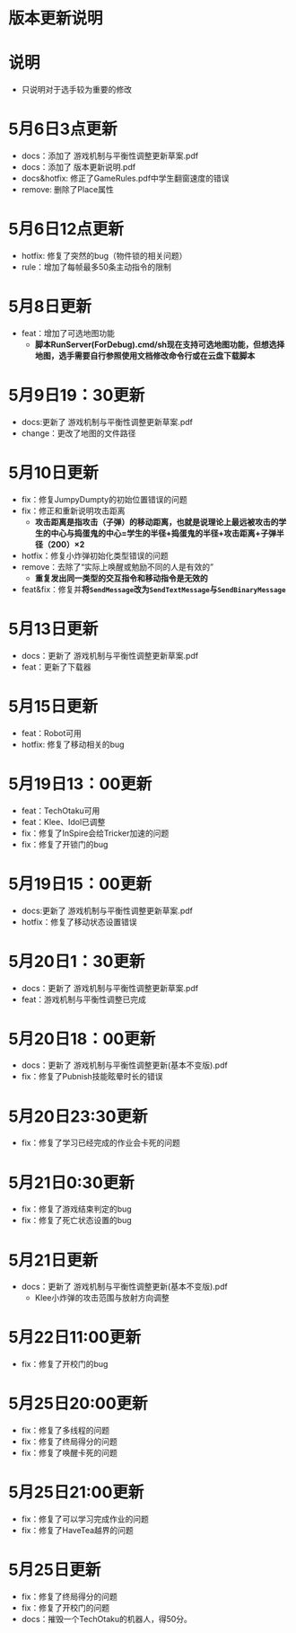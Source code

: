 # 版本更新说明

# 说明
- 只说明对于选手较为重要的修改

# 5月6日3点更新
- docs：添加了 游戏机制与平衡性调整更新草案.pdf
- docs：添加了 版本更新说明.pdf
- docs&hotfix: 修正了GameRules.pdf中学生翻窗速度的错误
- remove: 删除了Place属性

# 5月6日12点更新
- hotfix: 修复了突然的bug（物件锁的相关问题）
- rule：增加了每帧最多50条主动指令的限制

# 5月8日更新
- feat：增加了可选地图功能
  - **脚本RunServer(ForDebug).cmd/sh现在支持可选地图功能，但想选择地图，选手需要自行参照使用文档修改命令行或在云盘下载脚本**

# 5月9日19：30更新
- docs:更新了 游戏机制与平衡性调整更新草案.pdf
- change：更改了地图的文件路径

# 5月10日更新
- fix：修复JumpyDumpty的初始位置错误的问题
- fix：修正和重新说明攻击距离
  - **攻击距离是指攻击（子弹）的移动距离，也就是说理论上最远被攻击的学生的中心与捣蛋鬼的中心=学生的半径+捣蛋鬼的半径+攻击距离+子弹半径（200）×2**
- hotfix：修复小炸弹初始化类型错误的问题
- remove：去除了“实际上唤醒或勉励不同的人是有效的”
  - **重复发出同一类型的交互指令和移动指令是无效的**
- feat&fix：修复并**将`SendMessage`改为`SendTextMessage`与`SendBinaryMessage`**

# 5月13日更新
- docs：更新了 游戏机制与平衡性调整更新草案.pdf
- feat：更新了下载器

# 5月15日更新
- feat：Robot可用
- hotfix: 修复了移动相关的bug

# 5月19日13：00更新
- feat：TechOtaku可用
- feat：Klee、Idol已调整
- fix：修复了InSpire会给Tricker加速的问题
- fix：修复了开锁门的bug

# 5月19日15：00更新
- docs:更新了 游戏机制与平衡性调整更新草案.pdf
- hotfix：修复了移动状态设置错误

# 5月20日1：30更新
- docs：更新了 游戏机制与平衡性调整更新草案.pdf
- feat：游戏机制与平衡性调整已完成

# 5月20日18：00更新
- docs：更新了 游戏机制与平衡性调整更新(基本不变版).pdf
- fix：修复了Pubnish技能眩晕时长的错误

# 5月20日23:30更新
- fix：修复了学习已经完成的作业会卡死的问题

# 5月21日0:30更新
- fix：修复了游戏结束判定的bug
- fix：修复了死亡状态设置的bug

# 5月21日更新
- docs：更新了 游戏机制与平衡性调整更新(基本不变版).pdf
  - Klee小炸弹的攻击范围与放射方向调整

# 5月22日11:00更新
- fix：修复了开校门的bug

# 5月25日20:00更新
- fix：修复了多线程的问题
- fix：修复了终局得分的问题
- fix：修复了唤醒卡死的问题

# 5月25日21:00更新
- fix：修复了可以学习完成作业的问题
- fix：修复了HaveTea越界的问题

# 5月25日更新
- fix：修复了终局得分的问题
- fix：修复了开校门的问题
- docs：摧毁一个TechOtaku的机器人，得50分。